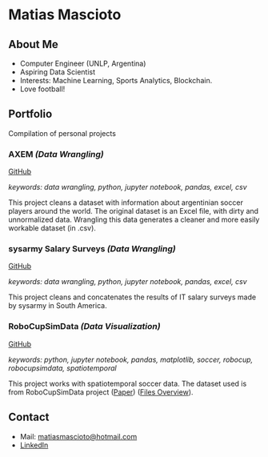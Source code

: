 # Matias Mascioto

## About Me
*  Computer Engineer (UNLP, Argentina)
*  Aspiring Data Scientist
*  Interests: Machine Learning, Sports Analytics, Blockchain.
*  Love football!

## Portfolio
Compilation of personal projects

### AXEM *(Data Wrangling)*
[GitHub](https://github.com/matiasmascioto/axem_wrangling)

*keywords: data wrangling, python, jupyter notebook, pandas, excel, csv*

This project cleans a dataset with information about argentinian soccer players around the world. The original dataset is an Excel file, with dirty and unnormalized data. Wrangling this data generates a cleaner and more easily workable dataset (in .csv).

### sysarmy Salary Surveys *(Data Wrangling)*
[GitHub](https://github.com/matiasmascioto/sysarmy_sueldos_wrangling)

*keywords: data wrangling, python, jupyter notebook, pandas, excel, csv*

This project cleans and concatenates the results of IT salary surveys made by sysarmy in South America.

### RoboCupSimData *(Data Visualization)*
[GitHub](https://github.com/matiasmascioto/robocupsimdata_plotting)

*keywords: python, jupyter notebook, pandas, matplotlib, soccer, robocup, robocupsimdata, spatiotemporal*

This project works with spatiotemporal soccer data. The dataset used is from RoboCupSimData project ([Paper](https://arxiv.org/pdf/1711.01703.pdf)) ([Files Overview](http://oliver.obst.eu/data/RoboCupSimData/overview.html)). 

## Contact
*  Mail: matiasmascioto@hotmail.com
*  [LinkedIn](https://www.linkedin.com/in/juan-matias-mascioto/)

